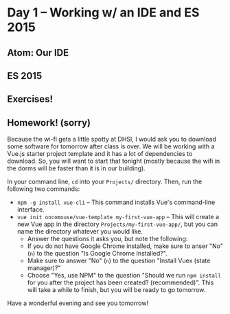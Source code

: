 # Day 1 – Working w/ an IDE and ES 2015

## Atom: Our IDE

## ES 2015

## Exercises!

## Homework! (sorry)

Because the wi-fi gets a little spotty at DHSI, I would ask you to download some software for tomorrow after class is over. We will be working with a Vue.js starter project template and it has a lot of dependencies to download. So, you will want to start that tonight (mostly because the wifi in the dorms will be faster than it is in our building).

In your command line, `cd` into your `Projects/` directory. Then, run the following two commands:

* `npm -g install vue-cli` – This command installs Vue's command-line interface.
* `vue init oncomouse/vue-template my-first-vue-app` – This will create a new Vue app in the directory `Projects/my-first-vue-app/`, but you can name the directory whatever you would like.
	* Answer the questions it asks you, but note the following:
	* If you do not have Google Chrome installed, make sure to anser "No" (`n`) to the question "Is Google Chrome Installed?".
	* Make sure to answer "No" (`n`) to the question "Install Vuex (state manager)?"
	* Choose "Yes, use NPM" to the question "Should we run `npm install` for you after the project has been created? (recommended)". This will take a while to finish, but you will be ready to go tomorrow.

Have a wonderful evening and see you tomorrow!